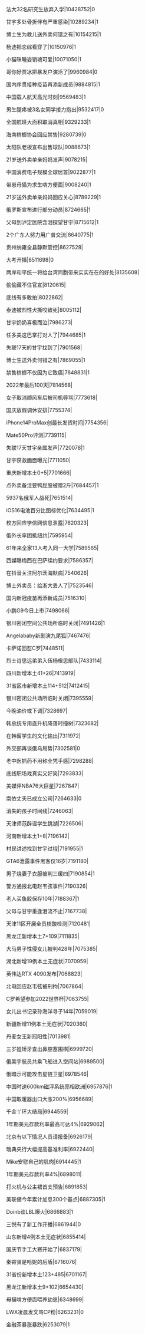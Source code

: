 法大32名研究生放弃入学|10428752|0

甘宇多处骨折伴有严重感染|10289234|1

博士生为救儿送外卖何错之有|10154215|1

杨迪把恋综看穿了|10150976|1

小猫咪睡姿销魂可爱|10071050|1

哥你好贾冰把暴发户演活了|9960984|0

国内序贯接种疫苗再添新成员|9884815|1

中国载人航天高光时刻|9569483|1

男生腿疼被3名女同学接力抱出|9532417|0

全国航班大面积取消真相|9329233|1

海南槟榔协会回应禁售|9280739|0

太阳队老板宣布出售球队|9088673|1

21岁送外卖单亲妈妈发声|9078215|

中国消费电子规模全球居首|9022877|1

带崽母猫为求生啃方便面|9008240|1

21岁送外卖单亲妈妈回应关心|8789229|1

俄罗斯宣布进行部分动员|8724665|1

父母到泸定医院含泪探望甘宇|8715612|1

2个广东人努力用广普交流|8640775|1

贵州纳雍全县静默管控|8627528|

大考开播|8511698|0

两岸和平统一将给台湾同胞带来实实在在的好处|8135608|

偷偷藏不住官宣|8120615|

底线有多敢拍|8022862|

泰迪被烈性犬撕咬致死|8005112|

甘宇奶奶喜极而泣|7986273|

任多美这巴掌打对人了|7944685|1

失联17天的甘宇找到了|7901568|

博士生送外卖何错之有|7869055|1

禁售槟榔不仅因为它致癌|7848831|1

2022年最后100天|7814568|

女子取消顺风车后被司机辱骂|7773618|

国庆放假调休安排|7755374|

iPhone14ProMax创最长发货时间|7754356|

Mate50Pro评测|7739115|

失联17天甘宇亲属发声|7720078|1

甘宇获救画面曝光|7711050|

重庆新增本土0+5|7701666|

点外卖备注要鸭屁股被赠2斤|7684457|1

5937名俄军人战死|7651514|

iOS16电池百分比图标优化|7634495|1

校方回应学信网信息泄露|7620323|

俄外长率团抵纽约|7595954|

61年来全家13人考入同一大学|7589565|

西媒曝梅西在巴萨续约要求|7586357|

在抖音关注阿尔茨海默病|7540626|

博士外卖员：给浙大丢人了|7523546|

国内新冠疫苗再添新成员|7516310|

小鹏G9今日上市|7498066|

银川密闭空间公共场所临时关闭|7491426|1

Angelababy新剧演九尾狐|7467476|

卡萨诺回怼C罗|7448511|

烈士肖思远弟弟入伍杨根思部队|7433114|

四川新增本土41+26|7413919|

31省区市新增本土114+512|7412415|

银川密闭公共场所临时关闭|7395559|

今晚油价或下调|7328697|

韩总统专用直升机降落时撞树|7323682|

在韩留学生的文化输出|7311972|

外交部再谈俄乌局势|7302581|0

老中医抓药不用称全凭手感|7298288|

底线职场戏真实又好笑|7293833|

美媒评NBA76大巨星|7267847|

南依丈夫已成立公司|7264633|0

消失的孩子时间线|7246063|

天津师范辟谣学生跳湖|7226506|

河南新增本土1+8|7196142|

村民讲述找到甘宇过程|7191955|1

GTA6泄露事件黑客仅16岁|7191180|

男子烧妻子衣服被判三缓四|7190854|1

警方通报北电赵韦弦事件|7190326|

老人买鱼胶保存10年|7188367|1

父母与甘宇重逢泪流不止|7167738|

天津11区开展全员核酸检测|7120481|

黑龙江新增本土7+109|7111835|

大马男子性侵女儿被判428年|7075385|

湖北新增19例本土无症状|7070959|

英伟达RTX 4090发布|7068823|

北电回应赵韦弦被刑拘|7067864|

C罗希望参加2022世界杯|7063755|

女儿出书记录孙海洋寻子14年|7059019|

新疆新增11例本土无症状|7020360|

丹麦女王新冠阳性|7013981|

三岁娃矫牙查出鼻腔塞围棋|6999720|

俄美宇航员共乘飞船进入空间站|6989500|

俄暗示可能攻击星链卫星|6978546|

中国时速600km磁浮系统亮相欧洲|6957876|1

中国取暖器出口大涨200%|6956689|

千金丫环大结局|6944559|

1年期美元存款利率最高可达4%|6929062|

北京有以下情况人员请报备|6926179|

瑞典央行大幅提高基准利率|6922440|

Mike安慰自己的肌肉|6914445|1

1年期美元存款利率4%|6898011|

打火机与公主裙首支预告|6891853|

美联储今年累计加息300个基点|6887305|1

Doinb谈LBL爆火|6866883|1

三悦有了新工作开播|6861944|0

山东新增4例本土无症状|6855414|

国庆节手工大赛开始了|6837179|

秦霄贤是哈妮的后盾|6716076|

31省份新增本土123+485|6701167|

黑龙江新增本土9+102|6654430|

母猫啃方便面喂养幼崽|6348699|

LWX凌晨发文骂CP粉|6263231|0

金融茶暴涨暴跌|6253079|1

